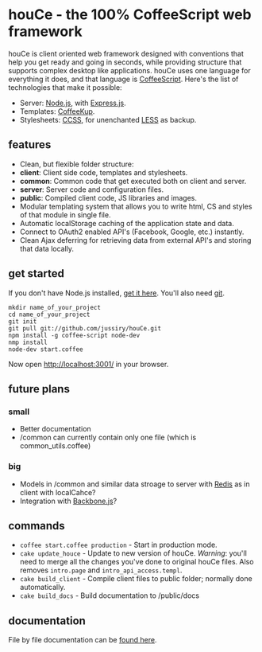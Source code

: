 
# houCe - the 100% CoffeeScript web framework

houCe is client oriented web framework designed with conventions that help you get ready and going in seconds, while providing structure that supports complex desktop like applications. houCe uses one language for everything it does, and that language is [CoffeeScript](http://coffeescript.org/). Here's the list of technologies that make it possible:

* Server: [Node.js](http://nodejs.org/), with [Express.js](http://expressjs.com/).
* Templates: [CoffeeKup](http://coffeekup.org/).
* Stylesheets: [CCSS](https://github.com/aeosynth/ccss), for unenchanted [LESS](http://lesscss.org/) as backup.


## features

* Clean, but flexible folder structure:
 * **client**: Client side code, templates and stylesheets.
 * **common**: Common code that get executed both on client and server.
 * **server**: Server code and configuration files.
 * **public**: Compiled client code, JS libraries and images.
* Modular templating system that allows you to write html, CS and styles of that module in single file.
* Automatic localStorage caching of the application state and data.
* Connect to OAuth2 enabled API's (Facebook, Google, etc.) instantly.
* Clean Ajax deferring for retrieving data from external API's and storing that data locally.


## get started

If you don't have Node.js installed, [get it here](http://nodejs.org/#download). You'll also need [git](http://git-scm.com/).

    mkdir name_of_your_project
    cd name_of_your_project
    git init
    git pull git://github.com/jussiry/houCe.git
    npm install -g coffee-script node-dev
    nmp install
    node-dev start.coffee

Now open [http://localhost:3001/](http://localhost:3001/) in your browser.


## future plans

### small
* Better documentation
* /common can currently contain only one file (which is common_utils.coffee)
### big
* Models in /common and similar data stroage to server with [Redis](http://redis.io/) as in client with localCahce?
* Integration with [Backbone.js](http://documentcloud.github.com/backbone/)?


## commands

* `coffee start.coffee production` - Start in production mode.
* `cake update_houce` - Update to new version of houCe. *Warning*: you'll need to merge all the changes you've done to original houCe files. Also removes `intro.page` and `intro_api_access.templ`.
* `cake build_client` - Compile client files to public folder; normally done automatically.
* `cake build_docs` - Build documentation to /public/docs


## documentation

File by file documentation can be [found here](http://jussiry.github.com/houCe/index.html).
